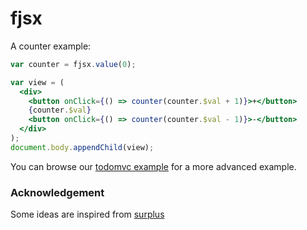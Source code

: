 # fjsx

A counter example:

```jsx
var counter = fjsx.value(0);

var view = (
  <div>
    <button onClick={() => counter(counter.$val + 1)}>+</button>
    {counter.$val}
    <button onClick={() => counter(counter.$val - 1)}>-</button>
  </div>
);
document.body.appendChild(view);
```

You can browse our [todomvc example](./packages/fjsx-examples/examples/todomvc-minimal) for a more advanced example.

### Acknowledgement

Some ideas are inspired from [surplus](https://github.com/adamhaile/surplus)
